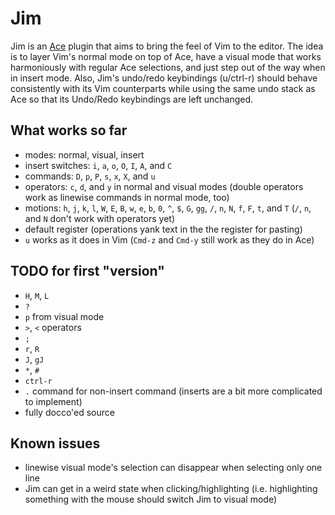 Jim
===

Jim is an [Ace](https://github.com/ajaxorg/ace) plugin that aims to bring the
feel of Vim to the editor.  The idea is to layer Vim's normal mode on top of Ace,
have a visual mode that works harmoniously with regular Ace selections, and just
step out of the way when in insert mode.  Also, Jim's undo/redo keybindings
(u/ctrl-r) should behave consistently with its Vim counterparts while using the
same undo stack as Ace so that its Undo/Redo keybindings are left unchanged.

What works so far
-----------------
* modes: normal, visual, insert
* insert switches: `i`, `a`, `o`, `O`, `I`, `A`, and `C`
* commands: `D`, `p`, `P`, `s`, `x`, `X`, and `u`
* operators: `c`, `d`, and `y` in normal and visual modes (double operators work
  as linewise commands in normal mode, too)
* motions: `h`, `j`, `k`, `l`, `W`, `E`, `B`, `w`, `e`, `b`, `0`, `^`, `$`, `G`,
  `gg`, `/`, `n`, `N`, `f`, `F`, `t`, and `T` (`/`, `n`, and `N` don't work with
  operators yet)
* default register (operations yank text in the the register for pasting)
* `u` works as it does in Vim (`Cmd-z` and `Cmd-y` still work as they do in Ace)

TODO for first "version"
------------------------
* `H`, `M`, `L`
* `?`
* `p` from visual mode
* `>`, `<` operators
* `;`
* `r`, `R`
* `J`, `gJ`
* `*`, `#`
* `ctrl-r`
* `.` command for non-insert command (inserts are a bit more complicated to
  implement)
* fully docco'ed source

Known issues
------------
* linewise visual mode's selection can disappear when selecting only one line
* Jim can get in a weird state when clicking/highlighting (i.e. highlighting
  something with the mouse should switch Jim to visual mode)
